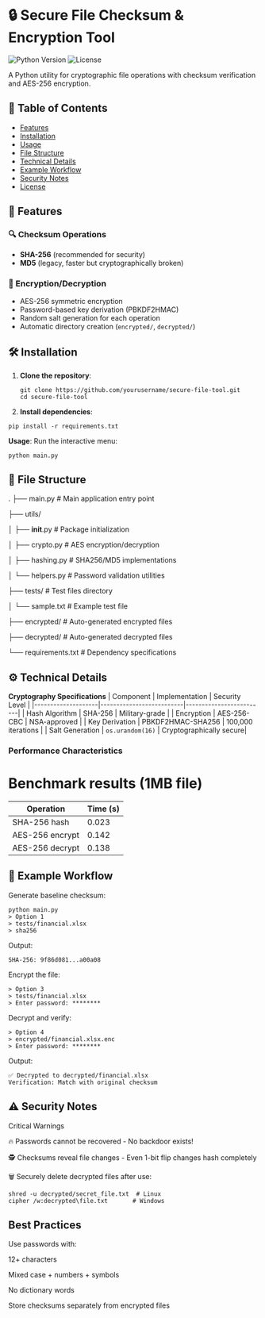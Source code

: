 # 🔒 Secure File Checksum & Encryption Tool

![Python Version](https://img.shields.io/badge/python-3.8%2B-blue)
![License](https://img.shields.io/badge/license-MIT-green)

A Python utility for cryptographic file operations with checksum verification and AES-256 encryption.

## 📌 Table of Contents
- [Features](#-features)
- [Installation](#-installation)
- [Usage](#-usage)
- [File Structure](#-file-structure)
- [Technical Details](#-technical-details)
- [Example Workflow](#-example-workflow)
- [Security Notes](#⚠️-security-notes)
- [License](#-license)

## 🌟 Features

### 🔍 Checksum Operations
- **SHA-256** (recommended for security)
- **MD5** (legacy, faster but cryptographically broken)

### 🔐 Encryption/Decryption
- AES-256 symmetric encryption
- Password-based key derivation (PBKDF2HMAC)
- Random salt generation for each operation
- Automatic directory creation (`encrypted/`, `decrypted/`)

## 🛠️ Installation

1. **Clone the repository**:
   ```
   git clone https://github.com/yourusername/secure-file-tool.git
   cd secure-file-tool
   ```

2. **Install dependencies**:
```
pip install -r requirements.txt
```
 **Usage**:
Run the interactive menu:
```
python main.py
```

## 📂 File Structure
.
├── main.py                 # Main application entry point

├── utils/

│   ├── __init__.py         # Package initialization

│   ├── crypto.py           # AES encryption/decryption

│   ├── hashing.py          # SHA256/MD5 implementations

│   └── helpers.py          # Password validation utilities

├── tests/                  # Test files directory

│   └── sample.txt          # Example test file

├── encrypted/              # Auto-generated encrypted files

├── decrypted/              # Auto-generated decrypted files

└── requirements.txt        # Dependency specifications

## ⚙️ Technical Details
**Cryptography Specifications**
| Component          | Implementation           | Security Level          |
|--------------------|--------------------------|-------------------------|
| Hash Algorithm     | SHA-256                  | Military-grade          |
| Encryption         | AES-256-CBC              | NSA-approved            |
| Key Derivation     | PBKDF2HMAC-SHA256        | 100,000 iterations      |
| Salt Generation    | `os.urandom(16)`         | Cryptographically secure|

### Performance Characteristics
# Benchmark results (1MB file)
| Operation       | Time (s) |
|----------------|----------|
| SHA-256 hash   | 0.023    |
| AES-256 encrypt| 0.142    |
| AES-256 decrypt| 0.138    |

## 🔄 Example Workflow
Generate baseline checksum:

```
python main.py
> Option 1
> tests/financial.xlsx
> sha256
```

Output:
```
SHA-256: 9f86d081...a00a08
```

Encrypt the file:
```
> Option 3
> tests/financial.xlsx
> Enter password: ********
```

Decrypt and verify:
```
> Option 4
> encrypted/financial.xlsx.enc
> Enter password: ********
```

Output:
```
✅ Decrypted to decrypted/financial.xlsx
Verification: Match with original checksum
```

## ⚠️ Security Notes
Critical Warnings

🔥 Passwords cannot be recovered - No backdoor exists!

🕵️ Checksums reveal file changes - Even 1-bit flip changes hash completely

🗑️ Securely delete decrypted files after use:
```
shred -u decrypted/secret_file.txt  # Linux
cipher /w:decrypted\file.txt       # Windows
```

## Best Practices
Use passwords with:

12+ characters

Mixed case + numbers + symbols

No dictionary words

Store checksums separately from encrypted files